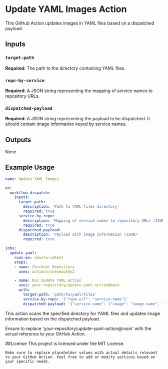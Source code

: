 # Update YAML Images Action

This GitHub Action updates images in YAML files based on a dispatched payload.

## Inputs

### `target-path`

**Required**: The path to the directory containing YAML files.

### `repo-by-service`

**Required**: A JSON string representing the mapping of service names to repository URLs.

### `dispatched-payload`

**Required**: A JSON string representing the payload to be dispatched. It should contain image information keyed by service names.

## Outputs

None

## Example Usage

```yaml
name: Update YAML Images

on:
  workflow_dispatch:
    inputs:
      target-path:
        description: 'Path to YAML files directory'
        required: true
      service-by-repo:
        description: 'Mapping of service names to repository URLs (JSON)'
        required: true
      dispatched-payload:
        description: 'Payload with image information (JSON)'
        required: true

jobs:
  update-yaml:
    runs-on: ubuntu-latest
    steps:
    - name: Checkout Repository
      uses: actions/checkout@v2

    - name: Run Update YAML Action
      uses: your-repository/update-yaml-action@main
      with:
        target-path: 'path/to/yaml/files'
        service-by-repo: '{"repo-url": "service-name"}'
        dispatched-payload: '{"service-name": {"image": "image-name", "tag": "image-tag", "registry": "image-registry", "repository": "image-repository"}}'

```

This action scans the specified directory for YAML files and updates image information based on the dispatched payload.

Ensure to replace 'your-repository/update-yaml-action@main' with the actual reference to your GitHub Action.

##License
This project is licensed under the MIT License.

```
Make sure to replace placeholder values with actual details relevant to your GitHub Action. Feel free to add or modify sections based on your specific needs.
```
        
    